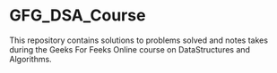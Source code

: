 # GFG_DSA_Course
This repository contains solutions to problems solved and notes takes during the Geeks For Feeks Online course on DataStructures and Algorithms.
